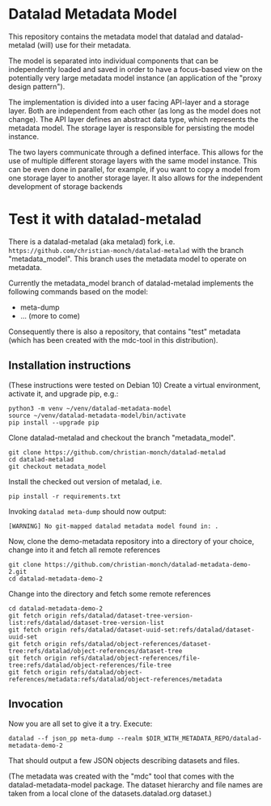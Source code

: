 # Datalad Metadata Model

This repository contains the metadata model that datalad and datalad-metalad (will) use
for their metadata.

The model is separated into individual components that can be independently loaded
and saved in order to have a focus-based view on the potentially very large metadata
model instance (an application of the "proxy design pattern").

The implementation is divided into a user facing API-layer and a storage layer. Both
are independent from each other (as long as the model does not change).
The API layer defines an abstract data type, which represents the metadata model. The
storage layer is responsible for persisting the model instance.

The two layers communicate through a defined interface. This allows for the use of multiple different
storage layers with the same model instance. This can be even done in parallel, for example, if you
want to copy a model from one storage layer to another storage layer. It also allows
for the independent development of storage backends


# Test it with datalad-metalad

There is a datalad-metalad (aka metalad) fork, i.e. `https://github.com/christian-monch/datalad-metalad` with the branch "metadata_model".
This branch uses the metadata model to operate on metadata.

Currently the metadata_model branch of datalad-metalad implements the following commands
based on the model:

 - meta-dump
 - ... (more to come)
 
Consequently there is also a repository, that contains "test"
metadata (which has been created with the mdc-tool in this distribution).

 
## Installation instructions

(These instructions were tested on Debian 10)
Create a virtual environment, activate it, and upgrade pip, e.g.:

```
python3 -m venv ~/venv/datalad-metadata-model
source ~/venv/datalad-metadata-model/bin/activate
pip install --upgrade pip
```

Clone datalad-metalad and checkout the branch "metadata_model".

```
git clone https://github.com/christian-monch/datalad-metalad
cd datalad-metalad
git checkout metadata_model
```

Install the checked out version of metalad, i.e.
```
pip install -r requirements.txt
```

Invoking `datalad meta-dump` should now output:
```
[WARNING] No git-mapped datalad metadata model found in: .
```


Now, clone the demo-metadata repository into a directory
of your choice, change into it and fetch all remote references

```
git clone https://github.com/christian-monch/datalad-metadata-demo-2.git
cd datalad-metadata-demo-2

```

Change into the directory and fetch some remote references

```
cd datalad-metadata-demo-2
git fetch origin refs/datalad/dataset-tree-version-list:refs/datalad/dataset-tree-version-list
git fetch origin refs/datalad/dataset-uuid-set:refs/datalad/dataset-uuid-set
git fetch origin refs/datalad/object-references/dataset-tree:refs/datalad/object-references/dataset-tree
git fetch origin refs/datalad/object-references/file-tree:refs/datalad/object-references/file-tree
git fetch origin refs/datalad/object-references/metadata:refs/datalad/object-references/metadata
```

## Invocation

Now you are all set to give it a try. Execute:
```
datalad --f json_pp meta-dump --realm $DIR_WITH_METADATA_REPO/datalad-metadata-demo-2
```

That should output a few JSON objects describing datasets and files.


(The metadata was created with the "mdc" tool that comes with the datalad-metadata-model package. The dataset
hierarchy and file names are taken from a local clone of the datasets.datalad.org dataset.)
